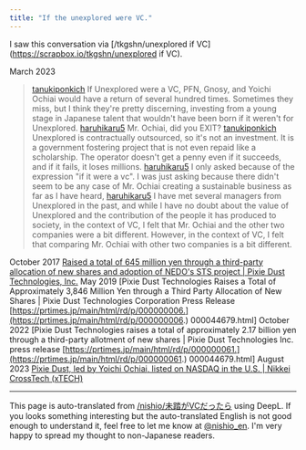 ```yaml
---
title: "If the unexplored were VC."
---
```


I saw this conversation via [/tkgshn/unexplored if VC](https://scrapbox.io/tkgshn/unexplored if VC).

March 2023
> [tanukiponkich](https://twitter.com/tanukiponkich/status/1634082840295112704) If Unexplored were a VC, PFN, Gnosy, and Yoichi Ochiai would have a return of several hundred times. Sometimes they miss, but I think they're pretty discerning, investing from a young stage in Japanese talent that wouldn't have been born if it weren't for Unexplored.
> [haruhikaru5](https://twitter.com/haruhikaru5/status/1634083775100624896) Mr. Ochiai, did you EXIT?
> [tanukiponkich](https://twitter.com/tanukiponkich/status/1634084846443319296) Unexplored is contractually outsourced, so it's not an investment. It is a government fostering project that is not even repaid like a scholarship. The operator doesn't get a penny even if it succeeds, and if it fails, it loses millions.
> [haruhikaru5](https://twitter.com/haruhikaru5/status/1634119578124156930) I only asked because of the expression "if it were a vc". I was just asking because there didn't seem to be any case of Mr. Ochiai creating a sustainable business as far as I have heard,
> [haruhikaru5](https://twitter.com/haruhikaru5/status/1634121165232017408) I have met several managers from Unexplored in the past, and while I have no doubt about the value of Unexplored and the contribution of the people it has produced to society, in the context of VC, I felt that Mr. Ochiai and the other two companies were a bit different. However, in the context of VC, I felt that comparing Mr. Ochiai with other two companies is a bit different.

October 2017 [Raised a total of 645 million yen through a third-party allocation of new shares and adoption of NEDO's STS project | Pixie Dust Technologies, Inc.](https://pixiedusttech.com/news/news_20171028/)
May 2019 [Pixie Dust Technologies Raises a Total of Approximately 3,846 Million Yen through a Third Party Allocation of New Shares | Pixie Dust Technologies Corporation Press Release [https://prtimes.jp/main/html/rd/p/000000006.](https://prtimes.jp/main/html/rd/p/000000006.) 000044679.html]
October 2022 [Pixie Dust Technologies raises a total of approximately 2.17 billion yen through a third-party allotment of new shares | Pixie Dust Technologies Inc. press release [https://prtimes.jp/main/html/rd/p/000000061.](https://prtimes.jp/main/html/rd/p/000000061.) 000044679.html]
August 2023 [Pixie Dust, led by Yoichi Ochiai, listed on NASDAQ in the U.S. | Nikkei CrossTech (xTECH)](https://xtech.nikkei.com/atcl/nxt/column/18/00154/01870/)


---
This page is auto-translated from [/nishio/未踏がVCだったら](https://scrapbox.io/nishio/未踏がVCだったら) using DeepL. If you looks something interesting but the auto-translated English is not good enough to understand it, feel free to let me know at [@nishio_en](https://twitter.com/nishio_en). I'm very happy to spread my thought to non-Japanese readers.